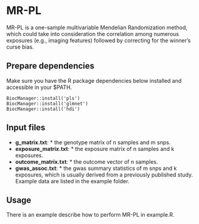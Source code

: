 # MR-PL
MR-PL is a one-sample multivariable Mendelian Randomization method, which could take into consideration the correlation among numerous exposures (e.g., imaging features) followed by correcting for the winner’s curse bias.
## Prepare dependencies
Make sure you have the R package dependencies below installed and accessible in your $PATH.   

`BiocManager::install('pls')`  
`BiocManager::install('glmnet')`  
`BiocManager::install('hdi')`  
## Input files
* __g_matrix.txt__: * the genotype matrix of n samples and m snps.   
* __exposure_matrix.txt__: * the exposure matrix of n samples and k exposures.    
* __outcome_matrix.txt__: * the outcome vector of n samples.    
* __gwas_assoc.txt__: * the gwas summary statistics of m snps and k exposures, which is usually derived from a previously published study.   
Example data are listed in the example folder.
## Usage
There is an example describe how to perform MR-PL in example.R.
